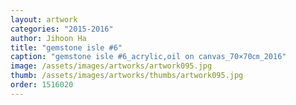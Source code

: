 ```yaml
---
layout: artwork
categories: "2015-2016"
author: Jihoon Ha
title: "gemstone isle #6"
caption: "gemstone isle #6_acrylic,oil on canvas_70×70㎝_2016"
image: /assets/images/artworks/artwork095.jpg
thumb: /assets/images/artworks/thumbs/artwork095.jpg
order: 1516020
---
```

